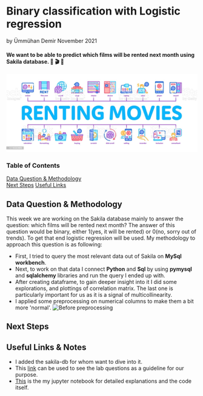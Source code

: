 # Binary classification with Logistic regression
by Ümmühan Demir November 2021

#### **We want to be able to predict which films will be rented next month using Sakila database.** :popcorn: :clapper: :movie_camera:
![What is this](images/renting_movies.jpeg)

### Table of Contents  
[Data Question & Methodology](#Headers)  
[Next Steps](#Headers)
[Useful Links](#Headers)
<a name="headers"/>
## Data Question & Methodology
This week we are working on the Sakila database mainly to answer the question: which films will be rented next month? The answer of this question would be binary, either 1(yes, it will be rented) or 0(no, sorry out of trends). To get that end logistic regression will be used. 
 My methodology to approach this question is as following:
* First, I tried to query the most relevant data out of Sakila on **MySql workbench**. 
* Next, to work on that data I connect **Python** and **Sql** by using **pymysql** and **sqlalchemy** libraries and run the query I ended up with.
* After creating dataframe, to gain deeper insight into it I did some explorations, and plottings of correlation matrix. The last one is particularly important for us as it is a signal of multicollinearity.
* I applied some preprocessing on numerical columns to make them a bit more 'normal'.
![Before preprocessing](/images/beforepre.jpeg) 



## Next Steps

## Useful Links & Notes
* I added the sakila-db for whom want to dive into it.
* This [link](https://github.com/UmmuDem/Making_Predictions_Sakila/blob/main/related_lab_questions.md) can be used to see the lab questions as a guideline for our purpose.
* [This](https://github.com/UmmuDem/Making_Predictions_Sakila/blob/main/Lab%20%7C%20Making%20predictions%20with%20logistic%20regression.ipynb) is the my jupyter notebook for detailed explanations and the code itself.



